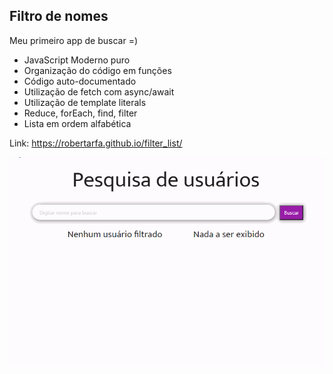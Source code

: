 <h2>Filtro de nomes</h2>

Meu primeiro app de buscar =)

- JavaScript Moderno puro
- Organização do código em funções
- Código auto-documentado
- Utilização de fetch com async/await
- Utilização de template literals
- Reduce, forEach, find, filter
- Lista em ordem alfabética

Link: https://robertarfa.github.io/filter_list/

![](search.gif)
